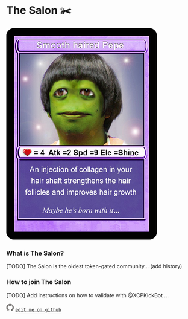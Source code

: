 # The Salon ✂️
![HAIRPEPE](assets/user/HAIRPEPE.png)

### What is The Salon?
[TODO] The Salon is the oldest token-gated community... (add history)

### How to join The Salon

[TODO] Add instructions on how to validate with @XCPKickBot ...

![GitHub Logo](assets/user/github.png)  [`edit me on github`](https://github.com/windsok/thesalon)

